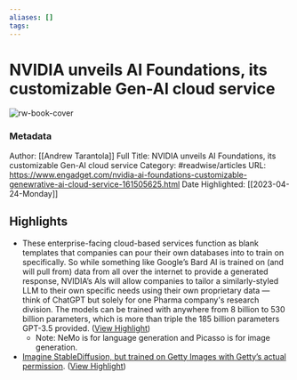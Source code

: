 ```yaml
---
aliases: []
tags:
---
```

# NVIDIA unveils AI Foundations, its customizable Gen-AI cloud service

![rw-book-cover](https://s.yimg.com/uu/api/res/1.2/gz_HFr0LunPQbKEqjH7XdA--~B/Zmk9ZmlsbDtoPTYzMDtweW9mZj0wO3c9MTIwMDthcHBpZD15dGFjaHlvbg--/https://media-mbst-pub-ue1.s3.amazonaws.com/creatr-uploaded-images/2023-03/98e78580-c759-11ed-af7d-8d043fce34dd.cf.webp)
### Metadata
Author: [[Andrew Tarantola]]
Full Title: NVIDIA unveils AI Foundations, its customizable Gen-AI cloud service
Category: #readwise/articles
URL: https://www.engadget.com/nvidia-ai-foundations-customizable-genewrative-ai-cloud-service-161505625.html
Date Highlighted: [[2023-04-24-Monday]]

## Highlights
- These enterprise-facing cloud-based services function as blank templates that companies can pour their own databases into to train on specifically. So while something like Google’s Bard AI is trained on (and will pull from) data from all over the internet to provide a generated response, NVIDIA’s AIs will allow companies to tailor a similarly-styled LLM to their own specific needs using their own proprietary data — think of ChatGPT but solely for one Pharma company's research division. The models can be trained with anywhere from 8 billion to 530 billion parameters, which is more than triple the 185 billion parameters GPT-3.5 provided. ([View Highlight](https://read.readwise.io/read/01gyt9pk709dy6rrxrbrftbe9f))
    - Note: NeMo is for language generation and Picasso is for image generation.
- [Imagine StableDiffusion, but trained on Getty Images with Getty’s actual permission](https://www.engadget.com/getty-images-sues-the-maker-of-ai-art-generator-stable-diffusion-over-data-scraping-allegations-184502897.html). ([View Highlight](https://read.readwise.io/read/01gyt9pzec56za410ndq6vxd3m))
